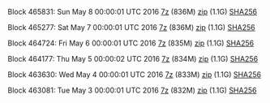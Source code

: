 Block 465831: Sun May  8 00:00:01 UTC 2016 [7z](https://transfer.sh/SCoEK/bootstrap.dat.20160508.7z) (836M) [zip](https://transfer.sh/4ml4P/bootstrap.dat.20160508.zip) (1.1G) [SHA256](https://transfer.sh/1602SE/sha256.txt)

Block 465277: Sat May  7 00:00:01 UTC 2016 [7z](https://transfer.sh/qPtzE/bootstrap.dat.20160507.7z) (836M) [zip](https://transfer.sh/1Woqz/bootstrap.dat.20160507.zip) (1.1G) [SHA256](https://transfer.sh/FQVo3/sha256.txt)

Block 464724: Fri May  6 00:00:01 UTC 2016 [7z](https://transfer.sh/NBCYP/bootstrap.dat.20160506.7z) (835M) [zip](https://transfer.sh/26gco/bootstrap.dat.20160506.zip) (1.1G) [SHA256](https://transfer.sh/MKsNu/sha256.txt)

Block 464177: Thu May  5 00:00:02 UTC 2016 [7z](https://transfer.sh/pTB4o/bootstrap.dat.20160505.7z) (834M) [zip](https://transfer.sh/5byIt/bootstrap.dat.20160505.zip) (1.1G) [SHA256](https://transfer.sh/13pmSM/sha256.txt)

Block 463630: Wed May  4 00:00:01 UTC 2016 [7z](https://transfer.sh/JhvOO/bootstrap.dat.20160504.7z) (833M) [zip](https://transfer.sh/102opQ/bootstrap.dat.20160504.zip) (1.1G) [SHA256](https://transfer.sh/Ab0ze/sha256.txt)

Block 463081: Tue May  3 00:00:01 UTC 2016 [7z](https://transfer.sh/vjT3k/bootstrap.dat.20160503.7z) (832M) [zip](https://transfer.sh/vcfOG/bootstrap.dat.20160503.zip) (1.1G) [SHA256](https://transfer.sh/czBrz/sha256.txt)
